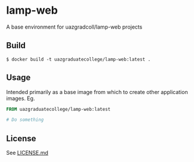 # lamp-web

A base environment for uazgradcoll/lamp-web projects

## Build

```
$ docker build -t uazgraduatecollege/lamp-web:latest .
```

## Usage

Intended primarily as a base image from which to create other application images. Eg.

```Dockerfile
FROM uazgraduatecollege/lamp-web:latest

# Do something
```

## License

See [LICENSE.md](LICENSE.md)

